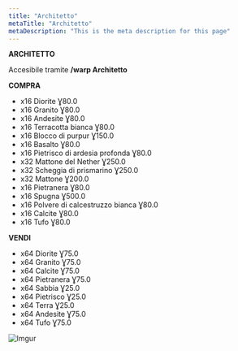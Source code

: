 ```yaml
---
title: "Architetto"
metaTitle: "Architetto"
metaDescription: "This is the meta description for this page"
---
```

**ARCHITETTO**

Accesibile tramite **/warp Architetto**

**COMPRA**
- x16 Diorite Ɣ80.0
- x16 Granito Ɣ80.0
- x16 Andesite Ɣ80.0
- x16 Terracotta bianca Ɣ80.0
- x16 Blocco di purpur Ɣ150.0
- x16 Basalto Ɣ80.0
- x16 Pietrisco di ardesia profonda Ɣ80.0
- x32 Mattone del Nether Ɣ250.0
- x32 Scheggia di prismarino Ɣ250.0
- x32 Mattone Ɣ200.0
- x16 Pietranera Ɣ80.0
- x16 Spugna Ɣ500.0
- x16 Polvere di calcestruzzo bianca Ɣ80.0
- x16 Calcite Ɣ80.0
- x16 Tufo Ɣ80.0

**VENDI**
- x64 Diorite Ɣ75.0
- x64 Granito Ɣ75.0
- x64 Calcite Ɣ75.0
- x64 Pietranera Ɣ75.0
- x64 Sabbia Ɣ25.0
- x64 Pietrisco Ɣ25.0
- x64 Terra Ɣ25.0
- x64 Andesite Ɣ75.0
- x64 Tufo Ɣ75.0

![Imgur](https://imgur.com/aoxyWMz.png)

